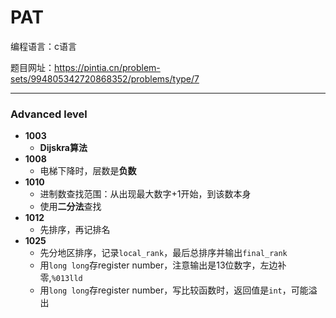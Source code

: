 # PAT 

编程语言：c语言

题目网址：https://pintia.cn/problem-sets/994805342720868352/problems/type/7

****
### Advanced level

- **1003**
  - **Dijskra算法**
- **1008**
  - 电梯下降时，层数是**负数**
- **1010**
  - 进制数查找范围：从出现最大数字+1开始，到该数本身
  - 使用**二分法**查找
- **1012**
  - 先排序，再记排名
- **1025**
  - 先分地区排序，记录`local_rank`，最后总排序并输出`final_rank`
  - 用`long long`存register number，注意输出是13位数字，左边补零,`%013lld`
  - 用`long long`存register number，写比较函数时，返回值是`int`，可能溢出



